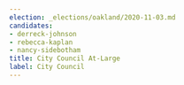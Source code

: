 ```yaml
---
election: _elections/oakland/2020-11-03.md
candidates:
- derreck-johnson
- rebecca-kaplan
- nancy-sidebotham
title: City Council At-Large
label: City Council
---
```

